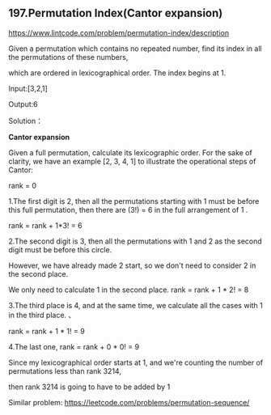 ## 197.Permutation Index(Cantor expansion)

https://www.lintcode.com/problem/permutation-index/description

Given a permutation which contains no repeated number, find its index in all the permutations of these numbers, 

which are ordered in lexicographical order. The index begins at 1.

Input:[3,2,1]

Output:6

Solution：

**Cantor expansion**

Given a full permutation, calculate its lexicographic order. For the sake of clarity, we have an example [2, 3, 4, 1] to illustrate the operational steps of Cantor:

rank = 0

1.The first digit is 2, then all the permutations starting with 1 must be before this full permutation, then there are (3!) = 6 in the full arrangement of 1 . 

rank = rank + 1*3! = 6
	
2.The second digit is 3, then all the permutations with 1 and 2 as the second digit must be before this circle. 

However, we have already made 2 start, so we don't need to consider 2 in the second place. 
	
We only need to calculate 1 in the second place. rank = rank + 1 * 2! = 8
	
3.The third place is 4, and at the same time, we calculate all the cases with 1 in the third place. 、

rank = rank + 1 * 1! = 9 
	
4.The last one, rank = rank + 0 * 0! = 9

Since my lexicographical order starts at 1, and we're counting the number of permutations less than rank 3214, 
	
then rank 3214 is going to have to be added by 1

Similar problem:
https://leetcode.com/problems/permutation-sequence/
  
